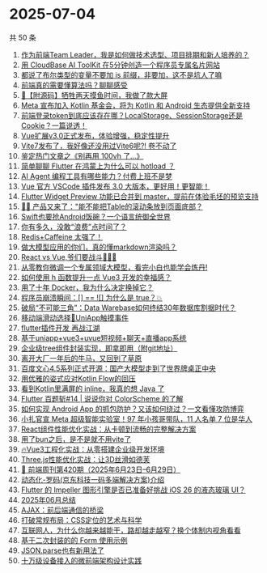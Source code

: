# 2025-07-04

共 50 条

<!-- BEGIN JUEJIN -->
<!-- 最后更新时间 2025-07-04 01:26:07 +0800 -->
1. [作为前端Team Leader，我是如何做技术选型、项目排期和新人培养的？](https://juejin.cn/post/7522090849035911219)
1. [用 CloudBase AI ToolKit 在5分钟创造一个程序员专属名片网站](https://juejin.cn/post/7521642915274555446)
1. [都说了布尔类型的变量不要加 is 前缀，非要加，这不是坑人了嘛](https://juejin.cn/post/7521642915278422070)
1. [前端真的需要懂算法吗？聊聊感受](https://juejin.cn/post/7522381707791187983)
1. [🚣【附源码】牺牲两天摸鱼时间，我做了款大屏](https://juejin.cn/post/7521986967103143972)
1. [Meta 宣布加入 Kotlin 基金会，将为 Kotlin 和 Android 生态提供全新支持](https://juejin.cn/post/7521642915278487606)
1. [前端登录token到底应该存在哪？LocalStorage、SessionStorage还是Cookie？一篇说透！](https://juejin.cn/post/7521936882353471526)
1. [Vue扩展v3.0正式发布，体验增强，稳定性提升](https://juejin.cn/post/7522090808604016686)
1. [Vite7发布了，我好像还没用过Vite6呢?! 卷不动了](https://juejin.cn/post/7521577047367614498)
1. [鉴定热门文章之《别再用 100vh 了...》](https://juejin.cn/post/7522188987113979914)
1. [简单聊聊 Flutter 在鸿蒙上为什么可以 hotload ？](https://juejin.cn/post/7521708544724844583)
1. [AI Agent 编程工具有哪些能力？付费上班不是梦](https://juejin.cn/post/7521671721557082163)
1. [Vue 官方 VSCode 插件发布 3.0 大版本，更好用！更智能！](https://juejin.cn/post/7522418729440100394)
1. [Flutter  Widget  Preview  功能已合并到 master，提前在体验毛坯的预览支持](https://juejin.cn/post/7522006762512039955)
1. [🤦‍♂️ 产品又来了："能不能把Table的滚动条放到页面底部？](https://juejin.cn/post/7521922500773789747)
1. [Swift也要抢Android饭碗？一个语言统御全世界](https://juejin.cn/post/7521697572516937774)
1. [你有多久，没敢“浪费”点时间了？](https://juejin.cn/post/7522187483761950771)
1. [Redis+Caffeine 太强了！](https://juejin.cn/post/7521577047367696418)
1. [做大模型应用的你们，真的懂markdown渲染吗？](https://juejin.cn/post/7522617533485219891)
1. [React vs Vue,爷们要战斗👊👊👊](https://juejin.cn/post/7522411416210948115)
1. [从零教你微调一个专属领域大模型，看完小白也能学会炼丹!](https://juejin.cn/post/7521973217771831350)
1. [如何使用 h 函数提升一点 Vue3 开发的幸福感？](https://juejin.cn/post/7521378571433754659)
1. [用了十年 Docker，我为什么决定换掉它？](https://juejin.cn/post/7521927128524210212)
1. [程序员崩溃瞬间：[] == ![] 为什么是 true？💥](https://juejin.cn/post/7521753316621254706)
1. [破局“不可能三角”：Data Warebase如何终结30年数据库割据时代？](https://juejin.cn/post/7521356618183524388)
1. [移动端滑动选择📲UniApp触摸事件](https://juejin.cn/post/7521405783197712393)
1. [flutter插件开发 再战江湖 ](https://juejin.cn/post/7522090772011696179)
1. [基于uniapp+vue3+uvue短视频+聊天+直播app系统](https://juejin.cn/post/7522315126492512283)
1. [企业级tree组件封装实现，即拿即用（附git地址）](https://juejin.cn/post/7522188987113766922)
1. [离开大厂一年后的牛马，又回到了草原](https://juejin.cn/post/7522315126491856923)
1. [百度文心4.5系列正式开源：国产大模型走到了世界牌桌正中央](https://juejin.cn/post/7521283343269068838)
1. [用优雅的姿式应对Kotlin Flow的回压](https://juejin.cn/post/7521928562011455503)
1. [看到Kotlin里满屏的 inline，我真的想 Java 了](https://juejin.cn/post/7521920528094740522)
1. [Flutter 百题斩#14 |  说说你对 ColorScheme 的了解](https://juejin.cn/post/7521622681927696384)
1. [如何实现 Android App 的抓包防护？又该如何绕过？一文看懂攻防博弈](https://juejin.cn/post/7522102582288629786)
1. [小扎官宣 Meta 超级智能实验室！97 年小孩哥带队，11 人名单 7 位是华人](https://juejin.cn/post/7521917718284402723)
1. [React组件性能优化实战：从卡顿到流畅的完整解决方案](https://juejin.cn/post/7521685642431397927)
1. [用了bun之后，是不是就不用vite了](https://juejin.cn/post/7522080312564285486)
1. [🔥Vue3工程化实战：从零搭建企业级开发环境](https://juejin.cn/post/7521622011212234806)
1. [Three.js性能优化实战：让3D丝滑如德芙](https://juejin.cn/post/7521209550428454953)
1. [🧭 前端周刊第420期（2025年6月23日–6月29日）](https://juejin.cn/post/7522090772012990515)
1. [动态化-罗码(京东科技一码多端解决方案)介绍](https://juejin.cn/post/7522006762511908883)
1. [Flutter 的 Impeller 图形引擎是否已准备好挑战 iOS 26 的液态玻璃 UI？](https://juejin.cn/post/7521013717439332378)
1. [2025年06月总结](https://juejin.cn/post/7521973217771749430)
1. [AJAX：前后端通信的桥梁](https://juejin.cn/post/7521973217763442731)
1. [打破常规布局：CSS定位的艺术与科学](https://juejin.cn/post/7521920528094003242)
1. [互联网人，为什么你越来越能干，路却越走越窄？换个体制内视角看看](https://juejin.cn/post/7522332967373668391)
1. [基于二次封装的的 Form 使用示例](https://juejin.cn/post/7521973217762983979)
1. [JSON.parse也有新用法了](https://juejin.cn/post/7521622681927155712)
1. [十万级设备接入的微前端架构设计实践](https://juejin.cn/post/7522307636302446634)
<!-- END JUEJIN -->